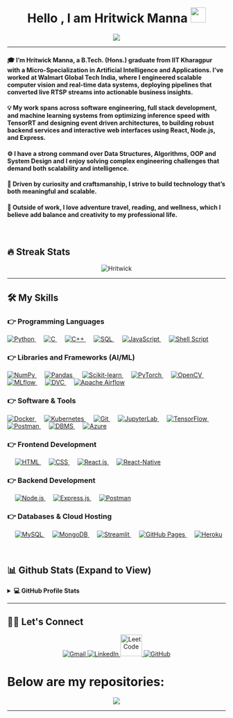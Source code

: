 
<h1 align="center">Hello , I am Hritwick Manna <img src="https://media.giphy.com/media/hvRJCLFzcasrR4ia7z/giphy.gif" width="35"></h1>
<p align="center">
  <a href="https://github.com/DenverCoder1/readme-typing-svg"><img src="https://readme-typing-svg.herokuapp.com?lines=B.Tech+(Hons.)+From+IIT+Kharagpur;Full-Stack+Web+Developer;Data-Science+|+ML+|+Deep+Learning;&center=true&width=500&height=50"></a>
</p>
<hr/>
<h4>🎓 I’m Hritwick Manna, a B.Tech. (Hons.) graduate from IIT Kharagpur with a Micro-Specialization in Artificial Intelligence and Applications. I’ve worked at Walmart Global Tech India, where I engineered scalable computer vision and real-time data systems, deploying pipelines that converted live RTSP streams into actionable business insights.
</h4>
<h4>	
💡 My work spans across software engineering, full stack development, and machine learning systems from optimizing inference speed with TensorRT and designing event driven architectures, to building robust backend services and interactive web interfaces using React, Node.js, and Express.
</h4>
<h4>
⚙️ I have a strong command over Data Structures, Algorithms, OOP and System Design and I enjoy solving complex engineering challenges that demand both scalability and intelligence.	
</h4>
<h4>
🚀 Driven by curiosity and craftsmanship, I strive to build technology that’s both meaningful and scalable.</h4>
<h4>🌱 Outside of work, I love adventure travel, reading, and wellness, which I believe add balance and creativity to my professional life.</h4>
<br>
<!-- <p align="center"> <img src="https://komarev.com/ghpvc/?username=Gitanjit&label=Profile%20views&color=0e75b6&style=plastic" alt="Gitanjit" /> </p> -->


## 🔥 Streak Stats
<p align="center"><img src="https://github-readme-streak-stats.herokuapp.com/?user=hritwickmanna&theme=algolia" alt="Hritwick"  /></p>

---



## 🛠️ My Skills

### 👉 Programming Languages

<p align="left"> 
   <a href="https://www.python.org" target="_blank">
      <img alt="Python" src="https://img.shields.io/badge/Python%20-%2314354C.svg?logo=python&logoColor=white"/>
   </a>
   &emsp; 
   <a href="https://www.cprogramming.com/" target="_blank"> 
      <img alt="C" src="https://img.shields.io/badge/C%20-%232370ED.svg?logo=c&logoColor=white"/>
   </a> 
   &emsp;
   <a href="https://isocpp.org/" target="_blank"> 
      <img alt="C++" src="https://img.shields.io/badge/C++%20-%2300599C.svg?logo=c%2B%2B&logoColor=white"/>
   </a> 
   &emsp;
   <a href="https://www.mysql.com/" target="_blank">
      <img alt="SQL" src="https://img.shields.io/badge/SQL-%23025E8C.svg?logo=MySQL&logoColor=white"/>
   </a>
   &emsp;
   <a href="https://developer.mozilla.org/en-US/docs/Web/JavaScript" target="_blank"> 
      <img alt="JavaScript" src="https://img.shields.io/badge/JavaScript%20-%23F7DF1E.svg?logo=javascript&logoColor=black"/>
   </a>
   &emsp;
   <a href="https://www.gnu.org/software/bash/" target="_blank">
      <img alt="Shell Script" src="https://img.shields.io/badge/Shell%20Script-%23121011.svg?logo=gnu-bash&logoColor=white"/>
   </a>
</p>



 ### 👉 Libraries and Frameworks (AI/ML)
<p align="left"> 
  <a href="https://numpy.org/" target="_blank"> 
      <img alt="NumPy" src="https://img.shields.io/badge/numpy-%23013243.svg?style=for-the-badge&logo=numpy&logoColor=white"/>
  </a>	  
  &emsp;
  <a href="https://pandas.pydata.org/" target="_blank"> 
      <img alt="Pandas" src="https://img.shields.io/badge/pandas-%23150458.svg?style=for-the-badge&logo=pandas&logoColor=white"/>
  </a>	  
  &emsp;
  <a href="https://scikit-learn.org/" target="_blank"> 	
      <img alt="Scikit-learn" src="https://img.shields.io/badge/scikit--learn-%23F7931E.svg?style=for-the-badge&logo=scikit-learn&logoColor=white"/>
  </a>	
  &emsp;
  <a href="https://pytorch.org/" target="_blank"> 		
      <img alt="PyTorch" src="https://img.shields.io/badge/PyTorch-%23EE4C2C.svg?style=for-the-badge&logo=PyTorch&logoColor=white"/>
  </a>	  
  &emsp;
  <a href="https://opencv.org/" target="_blank"> 	
      <img alt="OpenCV" src="https://img.shields.io/badge/OpenCV-%235C3EE8.svg?style=for-the-badge&logo=opencv&logoColor=white"/>
  </a>	  
  &emsp;
  <a href="https://mlflow.org/" target="_blank"> 
      <img alt="MLflow" src="https://img.shields.io/badge/MLflow-%23000000.svg?style=for-the-badge&logo=mlflow&logoColor=white"/>
  </a>		  
  &emsp;
  <a href="https://dvc.org/" target="_blank"> 	
      <img alt="DVC" src="https://img.shields.io/badge/DVC-%23007ACC.svg?style=for-the-badge&logo=dvc&logoColor=white"/>
  </a>	  
  &emsp;
  <a href="https://airflow.apache.org/" target="_blank"> 	
      <img alt="Apache Airflow" src="https://img.shields.io/badge/Apache%20Airflow-%23017CEE.svg?style=for-the-badge&logo=apache-airflow&logoColor=white"/>
  </a>	  
</p>



### 👉 Software & Tools 

<p>
  <a href="https://www.docker.com/" target="_blank">
    <img alt="Docker" src="https://img.shields.io/badge/Docker-%230db7ed.svg?style=for-the-badge&logo=docker&logoColor=white"/>
  </a>
  &emsp;
  <a href="https://kubernetes.io/" target="_blank">
    <img alt="Kubernetes" src="https://img.shields.io/badge/Kubernetes-%23326ce5.svg?style=for-the-badge&logo=kubernetes&logoColor=white"/>
  </a>
  &emsp;
  <a href="https://git-scm.com/" target="_blank">
    <img alt="Git" src="https://img.shields.io/badge/Git-%23F05033.svg?style=for-the-badge&logo=git&logoColor=white"/>
  </a>
  &emsp;
  <a href="https://jupyter.org/" target="_blank">
    <img alt="JupyterLab" src="https://img.shields.io/badge/JupyterLab-%23FA0F00.svg?style=for-the-badge&logo=jupyter&logoColor=white"/>
  </a>
  &emsp;
  <a href="https://www.tensorflow.org/" target="_blank">
    <img alt="TensorFlow" src="https://img.shields.io/badge/TensorFlow-%23FF6F00.svg?style=for-the-badge&logo=TensorFlow&logoColor=white"/>
  </a>
  &emsp;
  <a href="https://www.postman.com/" target="_blank">
    <img alt="Postman" src="https://img.shields.io/badge/Postman-FF6C37?style=for-the-badge&logo=postman&logoColor=white"/>
  </a>
  &emsp;
  <a href="https://en.wikipedia.org/wiki/Database" target="_blank">
    <img alt="DBMS" src="https://img.shields.io/badge/DBMS-%2307405e.svg?style=for-the-badge&logo=database&logoColor=white"/>
  </a>
  &emsp;
  <a href="https://azure.microsoft.com/" target="_blank">
    <img alt="Azure" src="https://img.shields.io/badge/Azure-%230072C6.svg?style=for-the-badge&logo=microsoft-azure&logoColor=white"/>
  </a>
</p>



### 👉 Frontend Development
<p align="left"> 
  &emsp; 
  <a href="https://developer.mozilla.org/en-US/docs/Glossary/HTML5" target="_blank"> 
   <img alt="HTML" src="https://img.shields.io/badge/HTML5%20-%23E34F26.svg?logo=html5&logoColor=white">
  </a>   
  &emsp;
  <a href="https://www.w3schools.com/css/" target="_blank">
    <img alt="CSS" src="https://img.shields.io/badge/CSS%20-%231572B6.svg?logo=css3&logoColor=white">
  </a> 
   &emsp;
  <a href="https://reactjs.org/" target="_blank"> 
    <img alt="React.js" src="https://img.shields.io/badge/-ReactJs-61DAFB?logo=react&logoColor=white&style=flat-square">
  </a>
  &emsp;
  <a href="https://reactnative.dev/" target="_blank">
    <img alt="React-Native" src="https://img.shields.io/badge/react_native-%2320232a.svg?style=for-the-badge&logo=react&logoColor=%2361DAFB">
  </a>	
</p>

### 👉 Backend Development
<p align="left"> 
  &emsp; 
  <a href="https://nodejs.org/en/" target="_blank"> 
   <img alt="Node.js" src="https://img.shields.io/badge/node.js-%2343853D.svg?style=for-the-badge&logo=node-dot-js&logoColor=white">
  </a>   
  &emsp; 
  <a href="https://expressjs.com/" target="_blank"> 
   <img alt="Express.js" src="https://img.shields.io/badge/express.js-%23404d59.svg?style=for-the-badge&logo=express&logoColor=%2361DAFB">
  </a>
  &emsp; 
  <a href="https://www.postman.com/" target="_blank"> 
   <img alt="Postman" src="https://img.shields.io/badge/Postman-FF6C37?style=for-the-badge&logo=postman&logoColor=white">
  </a>		
</p>

### 👉 Databases & Cloud Hosting
<p align="left">
  &emsp;
  <a href="https://www.mysql.com/">
    <img alt="MySQL" src="https://img.shields.io/badge/MySQL-%2300f.svg?style=flat&logo=mysql&logoColor=white"/>
  </a>
  &emsp;
  <a href="https://www.mongodb.com/">
    <img alt="MongoDB" src="https://img.shields.io/badge/MongoDB-%234ea94b.svg?style=for-the-badge&logo=mongodb&logoColor=white"/>
  </a>
  &emsp;
  <a href="https://share.streamlit.io/">
    <img alt="Streamlit" src="https://static.streamlit.io/badges/streamlit_badge_black_white.svg"/>
  </a>
  &emsp;
  <a href="https://www.github.com">
    <img alt="GitHub Pages" src="https://img.shields.io/badge/GitHub%20Pages-%23327FC7.svg?style=flat&logo=github&logoColor=white"/>
  </a>
  &emsp;
  <a href="https://devcenter.heroku.com/start">
    <img alt="Heroku" src="https://www.herokucdn.com/deploy/button.png"/>
  </a>
</p>

<br/>

## 📊 Github Stats (Expand to View) 


<details> 
  <summary><b>💻 GitHub Profile Stats</b></summary>
  <br/>
  <p align="center">
    <a href="https://github.com/anuraghazra/github-readme-stats"><img alt="Hritwick's Github Stats" src="https://github-readme-stats.vercel.app/api?username=hritwickmanna&show_icons=true&count_private=true&theme=algolia" height="192px"/></a>
<br/>
  &nbsp;
	  <img src="https://github-readme-stats.vercel.app/api/top-langs?username=hritwickmanna&show_icons=true&locale=en&layout=compact&theme=algolia" alt="Hritwick Manna" height="192px"/>
  <br/>
  <b>Note:</b> Top languages is only a metric of the languages my public code consists of and doesn't reflect experience or skill level.
  </p>
</details>

---

## 🙋‍♀️ Let's Connect
<p align="center">
<!--   <a href=""><img src="https://img.icons8.com/bubbles/50/000000/web.png" alt="Website"/></a> -->
	<a href="mailto:hritwick.manna24@gmail.com">
    <img src="https://img.icons8.com/bubbles/50/000000/gmail.png" alt="Gmail"/>
</a>
<a href="https://www.linkedin.com/in/hritwickmanna/">
    <img src="https://img.icons8.com/bubbles/50/000000/linkedin.png" alt="LinkedIn"/>
</a>
<a href="https://leetcode.com/u/hritwickmanna/">
    <img src="https://upload.wikimedia.org/wikipedia/commons/1/19/LeetCode_logo_black.png" width="50" alt="LeetCode"/>
</a>
<a href="https://github.com/hritwickmanna">
    <img src="https://img.icons8.com/bubbles/50/000000/github.png" alt="GitHub"/>
</a>

	
</p>

# Below are my repositories:

<div align="center">
<img align="center" src="https://emoji.gg/assets/emoji/7524_this_animated_bottom.gif">
 </div>

<hr/>

